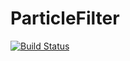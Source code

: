 # ParticleFilter

[![Build Status](https://github.com/angus-lewis/ParticleFilter.jl/actions/workflows/CI.yml/badge.svg?branch=main)](https://github.com/angus-lewis/ParticleFilter.jl/actions/workflows/CI.yml?query=branch%3Amain)
